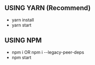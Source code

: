  ## USING YARN (Recommend)

- yarn install
- yarn start

## USING NPM

- npm i OR npm i --legacy-peer-deps
- npm start
